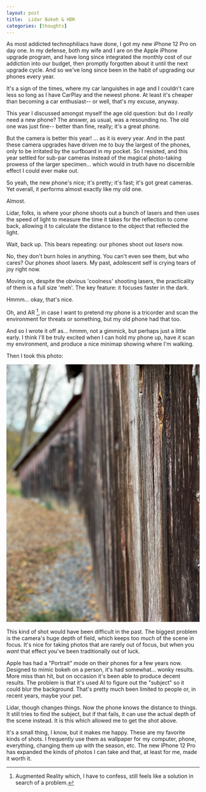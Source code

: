 ```yaml
---
layout: post
title:  Lidar Bokeh & HDR
categories: [thoughts]
---
```


As most addicted technophiliacs have done, I got my new iPhone 12 Pro on day one. In my defense, both my wife and I are on the Apple iPhone upgrade program, and have long since integrated the monthly cost of our addiction into our budget, then promptly forgotten about it until the next upgrade cycle. And so we've long since been in the habit of upgrading our phones every year.

It's a sign of the times, where my car languishes in age and I couldn't care less so long as I have CarPlay and the newest phone. At least it's cheaper than becoming a car enthusiast-- or well, that's my excuse, anyway.

This year I discussed amongst myself the age old question: but do I _really_ need a new phone? The answer, as usual, was a resounding no. The old one was just fine-- better than fine, really; it's a great phone.

But the camera is better this year! ... as it is every year. And in the past these camera upgrades have driven me to buy the largest of the phones, only to be irritated by the surfboard in my pocket. So I resisted, and this year settled for sub-par cameras instead of the magical photo-taking prowess of the larger specimen... which would in truth have no discernible effect I could ever make out.

So yeah, the new phone's nice; it's pretty; it's fast; it's got great cameras. Yet overall, it performs almost exactly like my old one.

Almost.

Lidar, folks, is where your phone shoots out a bunch of lasers and then uses the speed of light to measure the time it takes for the reflection to come back, allowing it to calculate the distance to the object that reflected the light.

Wait, back up. This bears repeating: our phones shoot out _lasers_ now.

No, they don't burn holes in anything. You can't even see them, but who cares? Our phones shoot lasers. My past, adolescent self is crying tears of joy right now. 

Moving on, despite the obvious 'coolness' shooting lasers, the practicality of them is a full size 'meh'. The key feature: it focuses faster in the dark.

Hmmm... okay, that's nice.

Oh, and AR [^1], in case I want to pretend my phone is a tricorder and scan the environment for threats or something, but my old phone had that too.

And so I wrote it off as... hmmm, not a gimmick, but perhaps just a little early. I think I'll be truly excited when I can hold my phone up, have it scan my environment, and produce a nice minimap showing where I'm walking.

Then I took this photo:

![Lidar Bokeh](/assets/images/lidar-bokeh.jpeg)

This kind of shot would have been difficult in the past. The biggest problem is the camera's huge depth of field, which keeps too much of the scene in focus. It's nice for taking photos that are rarely out of focus, but when you _want_ that effect you've been traditionally out of luck.

Apple has had a "Portrait" mode on their phones for a few years now. Designed to mimic bokeh on a person, it's had somewhat... wonky results. More miss than hit, but on occasion it's been able to produce decent results. The problem is that it's used AI to figure out the "subject" so it could blur the background. That's pretty much been limited to people or, in recent years, maybe your pet.

Lidar, though changes things. Now the phone knows the distance to things. It still tries to find the subject, but if that fails, it can use the actual depth of the scene instead. It is this which allowed me to get the shot above.

It's a small thing, I know, but it makes me happy. These are my favorite kinds of shots. I frequently use them as wallpaper for my computer, phone, everything, changing them up with the season, etc. The new iPhone 12 Pro has expanded the kinds of photos I can take and that, at least for me, made it worth it.



 [^1]: Augmented Reality which, I have to confess, still feels like a solution in search of a problem. 


